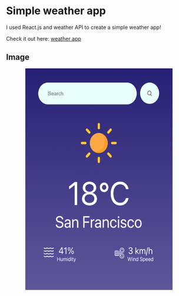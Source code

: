 # Simple weather app

I used React.js and weather API to create a simple weather app!



Check it out here: [weather app](https://reactweatherwebapplication.netlify.app/)

## Image

<p align="center" width="100%">
    <img src="./src/Components/Assets/weatherimg.png" height="600px" width="400px" alt="weather app image"/>
</p>